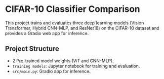 # CIFAR-10 Classifier Comparison

This project trains and evaluates three deep learning models (Vision Transformer, Hybrid CNN-MLP, and ResNet18) on the CIFAR-10 dataset and provides a Gradio web app for inference.

## Project Structure
- 2 Pre-trained model weights (ViT and CNN-MLP).
- `training models`: Jupyter notebook for training and evaluation.
- `src/main.py`: Gradio app for inference.
